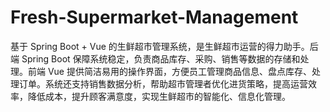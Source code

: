 # Fresh-Supermarket-Management
基于 Spring Boot + Vue 的生鲜超市管理系统，是生鲜超市运营的得力助手。后端 Spring Boot 保障系统稳定，负责商品库存、采购、销售等数据的存储和处理。前端 Vue 提供简洁易用的操作界面，方便员工管理商品信息、盘点库存、处理订单。系统还支持销售数据分析，帮助超市管理者优化进货策略，提高运营效率，降低成本，提升顾客满意度，实现生鲜超市的智能化、信息化管理。
